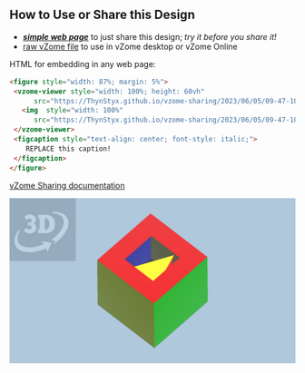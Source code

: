 
## How to Use or Share this Design

 - [***simple web page***](<https://ThynStyx.github.io/vzome-sharing/2023/06/05/09-47-10-Lobster-Pot-2/>) to just share this design; *try it before you share it!*
 - [raw vZome file](<https://raw.githubusercontent.com/ThynStyx/vzome-sharing/main/2023/06/05/09-47-10-Lobster-Pot-2/Lobster-Pot-2.vZome>) to use in vZome desktop or vZome Online
 
 HTML for embedding in any web page:
 ```html
<figure style="width: 87%; margin: 5%">
  <vzome-viewer style="width: 100%; height: 60vh"
       src="https://ThynStyx.github.io/vzome-sharing/2023/06/05/09-47-10-Lobster-Pot-2/Lobster-Pot-2.vZome" >
    <img  style="width: 100%"
       src="https://ThynStyx.github.io/vzome-sharing/2023/06/05/09-47-10-Lobster-Pot-2/Lobster-Pot-2.png" >
  </vzome-viewer>
  <figcaption style="text-align: center; font-style: italic;">
     REPLACE this caption!
  </figcaption>
</figure>
 ```

[vZome Sharing documentation](https://vzome.github.io/vzome/sharing.html#how-it-works)

![Image](<Lobster-Pot-2.png>)

